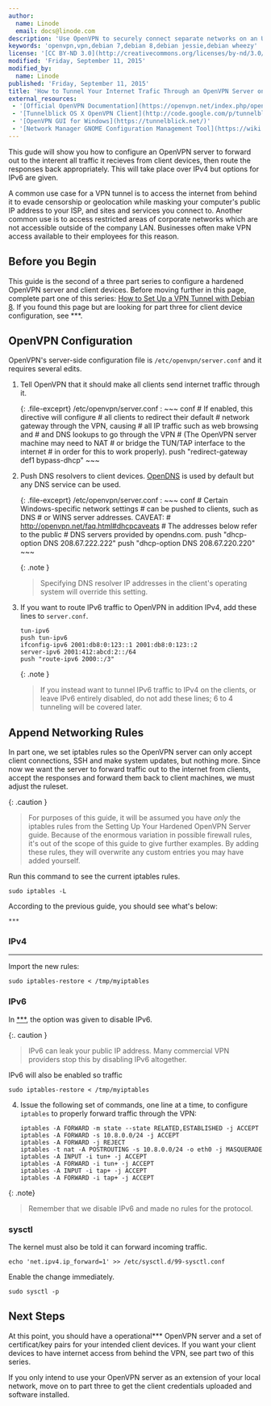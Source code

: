 ```yaml
---
author:
  name: Linode
  email: docs@linode.com
description: 'Use OpenVPN to securely connect separate networks on an Ubuntu 12.04 (Precise) or Debian 7 Linux VPS.'
keywords: 'openvpn,vpn,debian 7,debian 8,debian jessie,debian wheezy'
license: '[CC BY-ND 3.0](http://creativecommons.org/licenses/by-nd/3.0/us/)'
modified: 'Friday, September 11, 2015'
modified_by:
  name: Linode
published: 'Friday, September 11, 2015'
title: 'How to Tunnel Your Internet Trafic Through an OpenVPN Server on Debian 8'
external_resources:
 - '[Official OpenVPN Documentation](https://openvpn.net/index.php/open-source/documentation/howto.html)'
 - '[Tunnelblick OS X OpenVPN Client](http://code.google.com/p/tunnelblick/)'
 - '[OpenVPN GUI for Windows](https://tunnelblick.net/)'
 - '[Network Manager GNOME Configuration Management Tool](https://wiki.gnome.org/Projects/NetworkManager)'
---
```


This gude will show you how to configure an OpenVPN server to forward out to the interent all traffic it recieves from client devices, then route the responses back appropriately. This will take place over IPv4 but options for IPv6 are given.

A common use case for a VPN tunnel is to access the internet from behind it to evade censorship or geolocation while masking your computer's public IP address to your ISP, and sites and services you connect to. Another common use is to access restricted areas of corporate networks which are not accessible outside of the company LAN. Businesses often make VPN access available to their employees for this reason.

## Before you Begin

This guide is the second of a three part series to configure a hardened OpenVPN server and client devices. Before moving further in this page, complete part one of this series: [How to Set Up a VPN Tunnel with Debian 8](/docs/networking/vpn/***). If you found this page but are looking for part three for client device configuration, see ***.

## OpenVPN Configuration

OpenVPN's server-side configuration file is `/etc/openvpn/server.conf` and it requires several edits.

1.  Tell OpenVPN that it should make all clients send internet traffic through it.

    {: .file-exceprt}
    /etc/openvpn/server.conf
    :   ~~~ conf
        # If enabled, this directive will configure
        # all clients to redirect their default
        # network gateway through the VPN, causing
        # all IP traffic such as web browsing and
        # and DNS lookups to go through the VPN
        # (The OpenVPN server machine may need to NAT
        # or bridge the TUN/TAP interface to the internet
        # in order for this to work properly).
        push "redirect-gateway def1 bypass-dhcp"
        ~~~

2.  Push DNS resolvers to client devices. [OpenDNS](https://www.opendns.com/) is used by default but any DNS service can be used.

    {: .file-exceprt}
    /etc/openvpn/server.conf
    :   ~~~ conf
        # Certain Windows-specific network settings
        # can be pushed to clients, such as DNS
        # or WINS server addresses.  CAVEAT:
        # http://openvpn.net/faq.html#dhcpcaveats
        # The addresses below refer to the public
        # DNS servers provided by opendns.com.
        push "dhcp-option DNS 208.67.222.222"
        push "dhcp-option DNS 208.67.220.220"
        ~~~

    {: .note }
    >
    >Specifying DNS resolver IP addresses in the client's operating system will override this setting.

3.  If you want to route IPv6 traffic to OpenVPN in addition IPv4, add these lines to `server.conf`.

        tun-ipv6
        push tun-ipv6
        ifconfig-ipv6 2001:db8:0:123::1 2001:db8:0:123::2
        server-ipv6 2001:412:abcd:2::/64
        push "route-ipv6 2000::/3"

    {: .note }
    >
    >If you instead want to tunnel IPv6 traffic to IPv4 on the clients, or leave IPv6 entirely disabled, do not add these lines; 6 to 4 tunneling will be covered later.

## Append Networking Rules

In part one, we set iptables rules so the OpenVPN server can only accept client connections, SSH and make system updates, but nothing more. Since now we want the server to forward traffic out to the internet from clients, accept the responses and forward them back to client machines, we must adjust the ruleset.

{: .caution }
>
>For purposes of this guide, it will be assumed you have *only* the iptables rules from the Setting Up Your Hardened OpenVPN Server guide. Because of the enormous variation in possible firewall rules, it's out of the scope of this guide to give further examples. By adding these rules, they will overwrite any custom entries you may have added yourself.

Run this command to see the current iptables rules.

    sudo iptables -L

According to the previous guide, you should see what's below:

    ***

### IPv4

***


Import the new rules:

    sudo iptables-restore < /tmp/myiptables


### IPv6

In [***](), the option was given to disable IPv6.


{:. caution }
>
>IPv6 can leak your public IP address. Many commercial VPN providers stop this by disabling IPv6 altogether.

IPv6 will also be enabled so traffic

    sudo iptables-restore < /tmp/myiptables


4.  Issue the following set of commands, one line at a time, to configure `iptables` to properly forward traffic through the VPN:

        iptables -A FORWARD -m state --state RELATED,ESTABLISHED -j ACCEPT
        iptables -A FORWARD -s 10.8.0.0/24 -j ACCEPT
        iptables -A FORWARD -j REJECT
        iptables -t nat -A POSTROUTING -s 10.8.0.0/24 -o eth0 -j MASQUERADE
        iptables -A INPUT -i tun+ -j ACCEPT
        iptables -A FORWARD -i tun+ -j ACCEPT
        iptables -A INPUT -i tap+ -j ACCEPT
        iptables -A FORWARD -i tap+ -j ACCEPT


{: .note}
>
>Remember that we disable IPv6 and made no rules for the protocol.



### sysctl

The kernel must also be told it can forward incoming traffic.

    echo 'net.ipv4.ip_forward=1' >> /etc/sysctl.d/99-sysctl.conf

Enable the change immediately.

    sudo sysctl -p

## Next Steps

At this point, you should have a operational*** OpenVPN server and a set of certificat/key pairs for your intended client devices. If you want your client devices to have internet access from behind the VPN, see part two of this series.

If you only intend to use your OpenVPN server as an extension of your local network, move on to part three to get the client credentials uploaded and software installed.